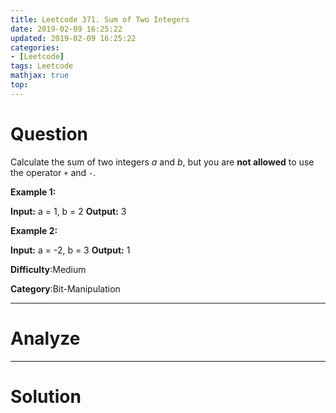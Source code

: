 ```yaml
---
title: Leetcode 371. Sum of Two Integers
date: 2019-02-09 16:25:22
updated: 2019-02-09 16:25:22
categories: 
- [Leetcode]
tags: Leetcode
mathjax: true
top:
---
```


# Question

Calculate the sum of two integers  _a_  and  _b_, but you are  **not allowed**  to use the operator  `+`  and  `-`.

**Example 1:**

**Input:** a = 1, b = 2
**Output:** 3

**Example 2:**

**Input:** a = -2, b = 3
**Output:** 1

**Difficulty**:Medium

**Category**:Bit-Manipulation

<!-- more -->

------------

# Analyze

------------

<!-- TODO: To finish the problem -->

# Solution

```cpp

```